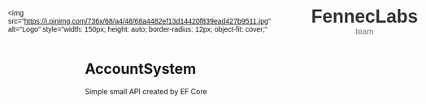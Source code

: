 <div style="display: flex; align-items: center; justify-content: center; gap: 20px; font-family: sans-serif; margin-top: 40px;">

  <!-- Logo (150px wide) -->
  <img 
    src="https://i.pinimg.com/736x/68/a4/48/68a4482ef13d14420f839ead427b9511.jpg" 
    alt="Logo" 
    style="width: 150px; height: auto; border-radius: 12px; object-fit: cover;"
  >

  <!-- Centered text -->
  <div style="text-align: center;">
    <div style="font-size: 36px; font-weight: bold; color: #333;">FennecLabs</div>
    <div style="font-size: 16px; color: #777;">team</div>
  </div>

</div>


# AccountSystem
Simple small API created by EF Core 
